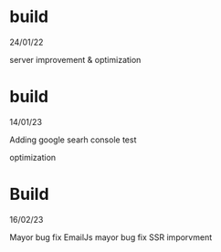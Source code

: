 # build

24/01/22

server improvement & optimization


# build



14/01/23

Adding google searh console test

optimization

# Build 

16/02/23

Mayor bug fix 
EmailJs mayor bug fix 
SSR imporvment
